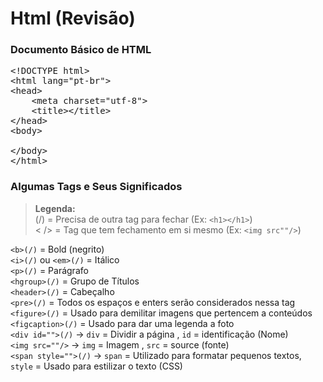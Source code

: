 # Html (Revisão)
### Documento Básico de HTML

<pre>&lt;!DOCTYPE html&gt; 
&lt;html lang="pt-br"&gt; 
&lt;head&gt; 
&nbsp;&nbsp;&nbsp;&nbsp;&lt;meta charset="utf-8"&gt; 
&nbsp;&nbsp;&nbsp;&nbsp;&lt;title&gt;&lt;/title&gt; 
&lt;/head&gt; 
&lt;body&gt;<br>
&lt;/body&gt; 
&lt;/html&gt; </pre>

<!-- &nbsp; (pular espaço) -->
<!-- &lt; (<) e &gt; (>) -->

### Algumas Tags e Seus Significados
> **Legenda:** <br>(/) = Precisa de outra tag para fechar (Ex: `<h1></h1>`) <br><  /> = Tag que tem fechamento em si mesmo (Ex: `<img src""/>`) <br>

`<b>(/)` = Bold (negrito) <br>
`<i>(/)` ou `<em>(/)` = Itálico<br>
`<p>(/)` = Parágrafo<br>
`<hgroup>(/)` = Grupo de Títulos<br>
`<header>(/)` = Cabeçalho<br>
`<pre>(/)` = Todos os espaços e enters serão considerados nessa tag<br>
`<figure>(/)` = Usado para demilitar imagens que pertencem a conteúdos<br>
`<figcaption>(/)` = Usado para dar uma legenda a foto<br>
`<div id="">(/)` &rarr; `div` = Dividir a página , `id` = identificação (Nome)<br>
`<img src=""/>` &rarr; `img` = Imagem , `src` = source (fonte)<br>
`<span style="">(/)` &rarr; `span` = Utilizado para formatar pequenos textos, `style` = Usado para estilizar o texto (CSS)<br>

<!-- <style> text-align:justify;  = deixa o texto alinhado nos 2 lados -->
<!-- <style> text-indent:50px; = deixa uma margem na primeira linha do texto -->
<!-- <style> background-color: #xxx; (hexadecimal) = muda fundo do site
